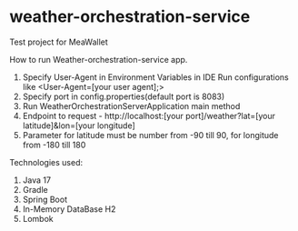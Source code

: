 # weather-orchestration-service
Test project for MeaWallet

How to run Weather-orchestration-service app.
1. Specify User-Agent in Environment Variables in IDE Run configurations like <User-Agent=[your user agent];>
2. Specify port in config.properties(default port is 8083)
3. Run WeatherOrchestrationServerApplication main method
4. Endpoint to request - http://localhost:[your port]/weather?lat=[your latitude]&lon=[your longitude]
5. Parameter for latitude must be number from -90 till 90, for longitude from -180 till 180

Technologies used:
1. Java 17
2. Gradle
3. Spring Boot
4. In-Memory DataBase H2
5. Lombok
